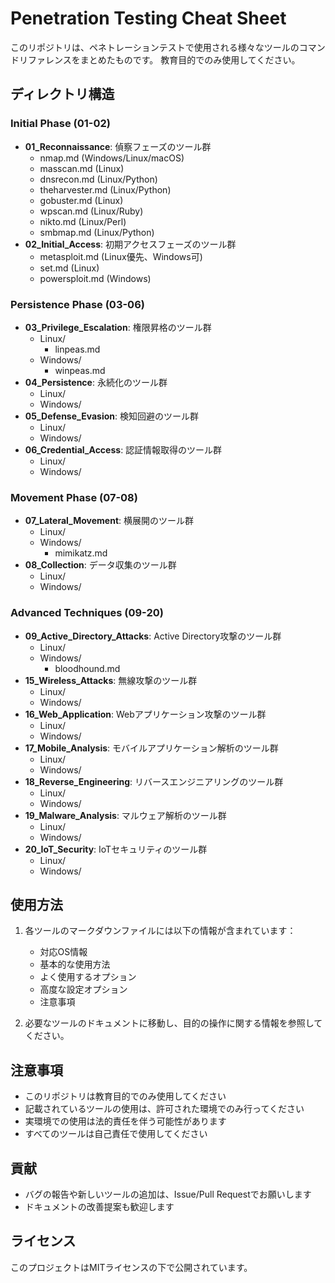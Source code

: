# Penetration Testing Cheat Sheet

このリポジトリは、ペネトレーションテストで使用される様々なツールのコマンドリファレンスをまとめたものです。
教育目的でのみ使用してください。

## ディレクトリ構造

### Initial Phase (01-02)
- **01_Reconnaissance**: 偵察フェーズのツール群
  - nmap.md (Windows/Linux/macOS)
  - masscan.md (Linux)
  - dnsrecon.md (Linux/Python)
  - theharvester.md (Linux/Python)
  - gobuster.md (Linux)
  - wpscan.md (Linux/Ruby)
  - nikto.md (Linux/Perl)
  - smbmap.md (Linux/Python)
- **02_Initial_Access**: 初期アクセスフェーズのツール群
  - metasploit.md (Linux優先、Windows可)
  - set.md (Linux)
  - powersploit.md (Windows)

### Persistence Phase (03-06)
- **03_Privilege_Escalation**: 権限昇格のツール群
  - Linux/
    - linpeas.md
  - Windows/
    - winpeas.md
- **04_Persistence**: 永続化のツール群
  - Linux/
  - Windows/
- **05_Defense_Evasion**: 検知回避のツール群
  - Linux/
  - Windows/
- **06_Credential_Access**: 認証情報取得のツール群
  - Linux/
  - Windows/

### Movement Phase (07-08)
- **07_Lateral_Movement**: 横展開のツール群
  - Linux/
  - Windows/
    - mimikatz.md
- **08_Collection**: データ収集のツール群
  - Linux/
  - Windows/

### Advanced Techniques (09-20)
- **09_Active_Directory_Attacks**: Active Directory攻撃のツール群
  - Linux/
  - Windows/
    - bloodhound.md
- **15_Wireless_Attacks**: 無線攻撃のツール群
  - Linux/
  - Windows/
- **16_Web_Application**: Webアプリケーション攻撃のツール群
  - Linux/
  - Windows/
- **17_Mobile_Analysis**: モバイルアプリケーション解析のツール群
  - Linux/
  - Windows/
- **18_Reverse_Engineering**: リバースエンジニアリングのツール群
  - Linux/
  - Windows/
- **19_Malware_Analysis**: マルウェア解析のツール群
  - Linux/
  - Windows/
- **20_IoT_Security**: IoTセキュリティのツール群
  - Linux/
  - Windows/

## 使用方法

1. 各ツールのマークダウンファイルには以下の情報が含まれています：
   - 対応OS情報
   - 基本的な使用方法
   - よく使用するオプション
   - 高度な設定オプション
   - 注意事項

2. 必要なツールのドキュメントに移動し、目的の操作に関する情報を参照してください。

## 注意事項

- このリポジトリは教育目的でのみ使用してください
- 記載されているツールの使用は、許可された環境でのみ行ってください
- 実環境での使用は法的責任を伴う可能性があります
- すべてのツールは自己責任で使用してください

## 貢献

- バグの報告や新しいツールの追加は、Issue/Pull Requestでお願いします
- ドキュメントの改善提案も歓迎します

## ライセンス

このプロジェクトはMITライセンスの下で公開されています。
